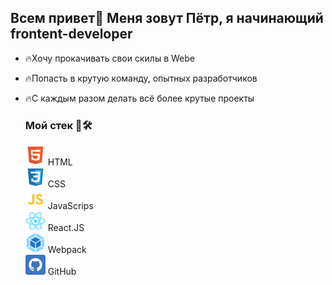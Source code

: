 ## Всем привет👋 Меня зовут Пётр, я начинающий frontent-developer  

* 🔥Хочу прокачивать свои скилы в Webe

* 🔥Попасть в крутую команду, опытных разработчиков

* 🔥С каждым разом делать всё более крутые проекты  


  ### Мой стек 🧰​🛠️  

  ![Flutter](images/HTML1.png) HTML  
  ![Flutter](images/css.png) CSS  
  ![Flutter](images/js.png) JavaScrips  
  ![Flutter](images/React.png) React.JS  
  ![Flutter](images/webpack.png) Webpack  
  ![Flutter](images/git.png) GitHub  
   
  


  
  
  


